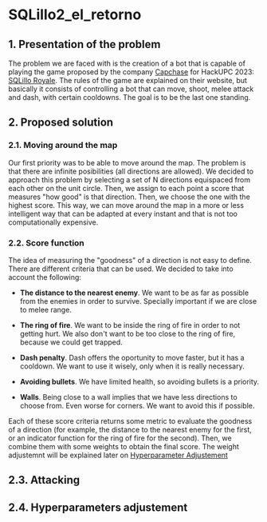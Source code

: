 # SQLillo2_el_retorno

## 1. Presentation of the problem

The problem we are faced with is the creation of a bot that is capable of playing the game proposed by the company [Capchase](https://www.capchase.com/about) for HackUPC 2023: [SQLillo Royale](http://royale.sqlillo.com/). The rules of the game are explained on their website, but basically it consists of controlling a bot that can move, shoot, melee attack and dash, with certain cooldowns. The goal is to be the last one standing.

## 2. Proposed solution

### 2.1. Moving around the map

Our first priority was to be able to move around the map. The problem is that there are infinite posibilities (all directions are allowed). We decided to approach this problem by selecting a set of N directions equispaced from each other on the unit circle. Then, we assign to each point a score that measures "how good" is that direction. Then, we choose the one with the highest score. This way, we can move around the map in a more or less intelligent way that can be adapted at every instant and that is not too computationally expensive.

### 2.2. Score function

The idea of measuring the "goodness" of a direction is not easy to define. There are different criteria that can be used. We decided to take into account the following:

- **The distance to the nearest enemy**. We want to be as far as possible from the enemies in order to survive. Specially important if we are close to melee range.

- **The ring of fire**. We want to be inside the ring of fire in order to not getting hurt. We also don't want to be too close to the ring of fire, because we could get trapped.

- **Dash penalty**. Dash offers the oportunity to move faster, but it has a cooldown. We want to use it wisely, only when it is really necessary.

- **Avoiding bullets**. We have limited health, so avoiding bullets is a priority.

- **Walls**. Being close to a wall implies that we have less directions to choose from. Even worse for corners. We want to avoid this if possible.

Each of these score criteria returns some metric to evaluate the goodness of a direction (for example, the distance to the nearest enemy for the first, or an indicator function for the ring of fire for the second). Then, we combine them with some weights to obtain the final score. The weight adjustemnt will be explained later on [Hyperparameter Adjustement](#24-hyperparameters-adjustement)

## 2.3. Attacking

## 2.4. Hyperparameters adjustement
